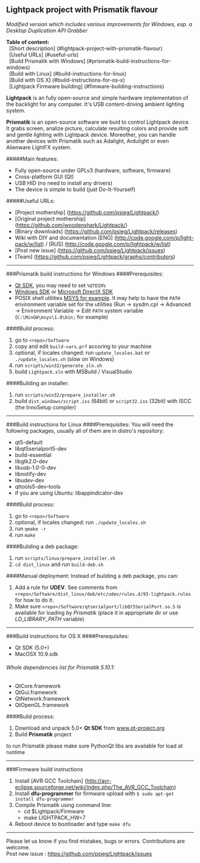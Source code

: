 Lightpack project with Prismatik flavour
---------
*Modified version which includes various improvements for Windows, esp. a Desktop Duplication API Grabber*

**Table of content:** <br />
&nbsp;&nbsp;[Short description] (#lightpack-project-with-prismatik-flavour) <br />
&nbsp;&nbsp;[Useful URLs] (#useful-urls) <br />
&nbsp;&nbsp;[Build Prismatik with Windows] (#prismatik-build-instructions-for-windows) <br />
&nbsp;&nbsp;[Build with Linux] (#build-instructions-for-linux) <br />
&nbsp;&nbsp;[Build with OS X] (#build-instructions-for-os-x) <br />
&nbsp;&nbsp;[Lightpack Firmware building] (#fimware-building-instructions) <br />


**Lightpack** is an fully open-source and simple hardware implementation of the backlight for any computer. It's USB content-driving ambient lighting system.

**Prismatik** is an open-source software we buid to control Lightpack device. It grabs screen, analize picture,
calculate resulting colors and provide soft and gentle lighting with Lightpack device. Moreother, you can 
handle another devices with Prismatik such as Adalight, Ardulight or even Alienware LightFX system.

#####Main features:
* Fully open-source under GPLv3 (hardware, software, firmware)
* Cross-platform GUI (Qt)
* USB HID (no need to install any drivers)
* The device is simple to build (just Do-It-Yourself) 

#####Useful URLs:
* [Project mothership] (https://github.com/psieg/Lightpack/)
* [Original project mothership] (https://github.com/woodenshark/Lightpack/)
* [Binary downloads] (https://github.com/psieg/Lightpack/releases)
* Wiki with DIY and documentation [ENG] (http://code.google.com/p/light-pack/w/list) / [RUS] (http://code.google.com/p/lightpack/w/list)
* [Post new issue] (https://github.com/psieg/Lightpack/issues)
* [Team] (https://github.com/psieg/Lightpack/graphs/contributors)

---

###Prismatik build instructions for Windows
####Prerequisites:
* [Qt SDK](http://qt-project.org/downloads), you may need to set `%QTDIR%`
* [Windows SDK](https://msdn.microsoft.com/en-us/windows/desktop/ff851942.aspx) or [Microsoft DirectX SDK](http://www.microsoft.com/en-us/download/details.aspx?id=6812)
* POSIX shell utilities [MSYS for example](http://www.mingw.org/wiki/MSYS). It may help to have the `PATH` environment variable set for the utilities (Run &rarr; sysdm.cpl &rarr; Advanced &rarr; Environment Variable &rarr; Edit `PATH` system variable (`C:\MinGW\msys\1.0\bin;` for example)

####Build process:
1. go to `<repo>/Software`
2. copy and edit `build-vars.prf` accoring to your machine
2. optional, if locales changed: run `update_locales.bat` or `./update_locales.sh` (slow on Windows)
3. run `scripts/win32/generate_sln.sh`
4. build `Lightpack.sln` with MSBuild / VisualStudio

####Building an installer:
1. run `scripts/win32/prepare_installer.sh`
2. build `dist_windows/script.iss` (64bit) or `script32.iss` (32bit) with ISCC (the InnoSetup compiler)

---

###Build instructions for Linux
####Prerequisites:
You will need the following packages, usually all of them are in distro's repository:
* qt5-default
* libqt5serialport5-dev
* build-essential
* libgtk2.0-dev
* libusb-1.0-0-dev
* libnotify-dev
* libudev-dev
* qttools5-dev-tools
* if you are using Ubuntu: libappindicator-dev

####Build process:
1. go to `<repo>/Software`
2. optional, if locales changed: run `./update_locales.sh`
3. run `qmake -r`
4. run `make`

####Building a deb package:
1. run `scripts/linux/prepare_installer.sh`
2. `cd dist_linux` and run `build-deb.sh`

####Manual deployment:
Instead of building a deb package, you can:

1. Add a rule for **UDEV**. See comments from `<repo>/Software/dist_linux/deb/etc/udev/rules.d/93-lightpack.rules` for how to do it.
2. Make sure `<repo>/Software/qtserialport/libQt5SerialPort.so.5` is available for loading by *Prismatik* (place it in appropriate dir or use *LD_LIBRARY_PATH* variable)

---

###Build instructions for OS X
####Prerequisites:
* Qt SDK (5.0+)
* MacOSX 10.9.sdk

###### Whole dependencies list for Prismatik 5.10.1:
* QtCore.framework
* QtGui.framework
* QtNetwork.framework
* QtOpenGL.framework

####Build process:
1. Download and unpack 5.0+ **Qt SDK** from www.qt-project.org
4. Build **Prismatik** project

to run Prismatik please make sure PythonQt libs are available for load at runtime 

---

###Firmware build instructions
1. Install [AVR GCC Toolchain] (http://avr-eclipse.sourceforge.net/wiki/index.php/The_AVR_GCC_Toolchain)
2. Install **dfu-programmer** for firmware upload with `$ sudo apt-get install dfu-programmer`
3. Compile Prismatik using command line:
    * cd $Lightpack/Firmware
    * make LIGHTPACK_HW=7
4. Reboot device to bootloader and type `make dfu`

---

Please let us know if you find mistakes, bugs or errors. Contributions are welcome.<br />
Post new issue : https://github.com/psieg/Lightpack/issues

